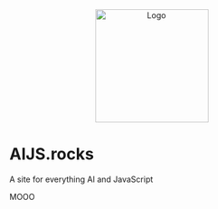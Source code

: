 <div align="center">
    <img src="../media/site-logo.png" alt="Logo" width='200px' height='200px'/>
</div>

# AIJS.rocks

A site for everything AI and JavaScript

MOOO
